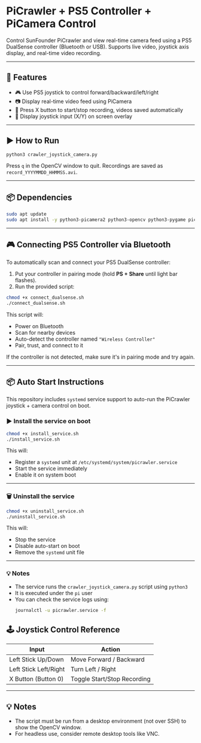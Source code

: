 # PiCrawler + PS5 Controller + PiCamera Control

Control SunFounder PiCrawler and view real-time camera feed using a PS5 DualSense controller (Bluetooth or USB). Supports live video, joystick axis display, and real-time video recording.

---

## 🔧 Features

- 🎮 Use PS5 joystick to control forward/backward/left/right
- 📷 Display real-time video feed using PiCamera
- 🔴 Press X button to start/stop recording, videos saved automatically
- 🧭 Display joystick input (X/Y) on screen overlay

---

## ▶️ How to Run

```bash
python3 crawler_joystick_camera.py
```

Press `q` in the OpenCV window to quit. Recordings are saved as `record_YYYYMMDD_HHMMSS.avi`.

---

## 📦 Dependencies

```bash
sudo apt update
sudo apt install -y python3-picamera2 python3-opencv python3-pygame picrawler

```

---

## 🎮 Connecting PS5 Controller via Bluetooth

To automatically scan and connect your PS5 DualSense controller:

1. Put your controller in pairing mode (hold **PS + Share** until light bar flashes).
2. Run the provided script:

```bash
chmod +x connect_dualsense.sh
./connect_dualsense.sh
```

This script will:

- Power on Bluetooth
- Scan for nearby devices
- Auto-detect the controller named `"Wireless Controller"`
- Pair, trust, and connect to it

If the controller is not detected, make sure it's in pairing mode and try again.

---

## 📦 Auto Start Instructions

This repository includes `systemd` service support to auto-run the PiCrawler joystick + camera control on boot.

### ▶️ Install the service on boot

```bash
chmod +x install_service.sh
./install_service.sh
```

This will:

- Register a `systemd` unit at `/etc/systemd/system/picrawler.service`
- Start the service immediately
- Enable it on system boot

---

### 🗑 Uninstall the service

```bash
chmod +x uninstall_service.sh
./uninstall_service.sh
```

This will:

- Stop the service
- Disable auto-start on boot
- Remove the `systemd` unit file

---

### 💡 Notes

- The service runs the `crawler_joystick_camera.py` script using `python3`
- It is executed under the `pi` user
- You can check the service logs using:
  ```bash
  journalctl -u picrawler.service -f
  ```

## 🕹 Joystick Control Reference

| Input                 | Action                      |
| --------------------- | --------------------------- |
| Left Stick Up/Down    | Move Forward / Backward     |
| Left Stick Left/Right | Turn Left / Right           |
| X Button (Button 0)   | Toggle Start/Stop Recording |

---

## 💡 Notes

- The script must be run from a desktop environment (not over SSH) to show the OpenCV window.
- For headless use, consider remote desktop tools like VNC.
